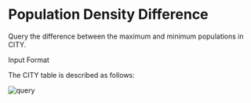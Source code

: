 # Population Density Difference 
 
Query the difference between the maximum and minimum populations in CITY.

Input Format

The CITY table is described as follows:

![query](https://s3.amazonaws.com/hr-challenge-images/8137/1449729804-f21d187d0f-CITY.jpg)


